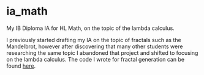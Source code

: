 # ia_math
My IB Diploma IA for HL Math, on the topic of the lambda calculus.

I previously started drafting my IA on the topic of fractals such as the Mandelbrot, however after discovering that many other students were researching the same topic I abandoned that project and shifted to focusing on the lambda calculus. The code I wrote for fractal generation can be found [here](https://github.com/ErikBoesen/fractals).
